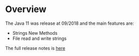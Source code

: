 # Overview

The Java 11 was release at 09/2018 and the main features are:

- Strings New Methods
- File read and write strings

The full release notes is [here]

[here]: https://www.oracle.com/technetwork/java/javase/11-relnotes-5012447.html
